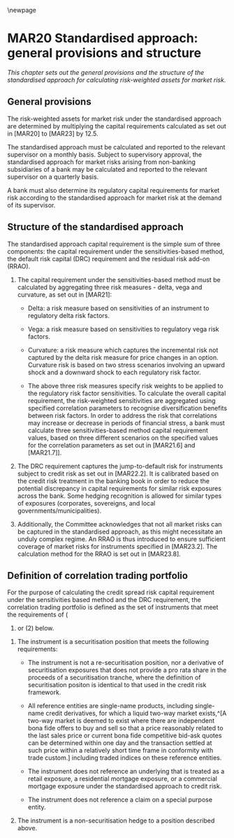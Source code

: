 \newpage

# MAR20 Standardised approach: general provisions and structure

*This chapter sets out the general provisions and the structure of the standardised approach for calculating
risk-weighted assets for market risk.*

## General provisions

The risk-weighted assets for market risk under the standardised approach are determined by multiplying the capital
requirements calculated as set out in [MAR20] to [MAR23] by 12.5.

The standardised approach must be calculated and reported to the relevant supervisor on a monthly basis. Subject to
supervisory approval, the standardised approach for market risks arising from non-banking subsidiaries of a bank may be
calculated and reported to the relevant supervisor on a quarterly basis.

A bank must also determine its regulatory capital requirements for market risk according to the standardised approach
for market risk at the demand of its supervisor.

## Structure of the standardised approach

The standardised approach capital requirement is the simple sum of three components: the capital requirement under the
sensitivities-based method, the default risk capital (DRC) requirement and the residual risk add-on (RRAO).

1. The capital requirement under the sensitivities-based method must be calculated by aggregating three risk measures -
   delta, vega and curvature, as set out in [MAR21]:

    * Delta: a risk measure based on sensitivities of an instrument to regulatory delta risk factors.

    * Vega: a risk measure based on sensitivities to regulatory vega risk factors.

    * Curvature: a risk measure which captures the incremental risk not captured by the delta risk measure for price
      changes in an option. Curvature risk is based on two stress scenarios involving an upward shock and a downward
      shock to each regulatory risk factor.

    * The above three risk measures specify risk weights to be applied to the regulatory risk factor sensitivities. To
      calculate the overall capital requirement, the risk-weighted sensitivities are aggregated using specified
      correlation parameters to recognise diversification benefits between risk factors. In order to address the risk
      that correlations may increase or decrease in periods of financial stress, a bank must calculate three
      sensitivities-based method capital requirement values, based on three different scenarios on the specified values
      for the correlation parameters as set out in [MAR21.6] and [MAR21.7]].

2. The DRC requirement captures the jump-to-default risk for instruments subject to credit risk as set out in [MAR22.2].
   It is calibrated based on the credit risk treatment in the banking book in order to reduce the potential discrepancy
   in capital requirements for similar risk exposures across the bank. Some hedging recognition is allowed for similar
   types of exposures (corporates, sovereigns, and local governments/municipalities).

3. Additionally, the Committee acknowledges that not all market risks can be captured in the standardised approach, as
   this might necessitate an unduly complex regime. An RRAO is thus introduced to ensure sufficient coverage of market
   risks for instruments specified in [MAR23.2]. The calculation method for the RRAO is set out in [MAR23.8].

## Definition of correlation trading portfolio

For the purpose of calculating the credit spread risk capital requirement under the sensitivities based method and the
DRC requirement, the correlation trading portfolio is defined as the set of instruments that meet the requirements of (

1) or (2) below.

1. The instrument is a securitisation position that meets the following requirements:

    * The instrument is not a re-securitisation position, nor a derivative of securitisation exposures that does not
      provide a pro rata share in the proceeds of a securitisation tranche, where the definition of securitisation
      positon is identical to that used in the credit risk framework.

    * All reference entities are single-name products, including single-name credit derivatives, for which a liquid
      two-way market
      exists,^[A two-way market is deemed to exist where there are independent bona fide offers to buy and sell so that a price reasonably related to the last sales price or current bona fide competitive bid-ask quotes can be determined within one day and the transaction settled at such price within a relatively short time frame in conformity with trade custom.]
      including traded indices on these reference entities.

    * The instrument does not reference an underlying that is treated as a retail exposure, a residential mortgage
      exposure, or a commercial mortgage exposure under the standardised approach to credit risk.

    * The instrument does not reference a claim on a special purpose entity.

2. The instrument is a non-securitisation hedge to a position described above.

